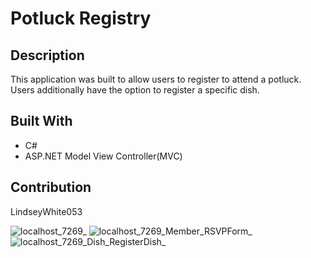 # Potluck Registry

## Description
This application was built to allow users to register to attend a potluck. Users additionally have the option to register a specific dish. 


## Built With 
* C#
* ASP.NET Model View Controller(MVC)

## Contribution
LindseyWhite053

![localhost_7269_](https://user-images.githubusercontent.com/99527756/208133232-93636335-db93-48eb-b083-cc61703469f9.png)
![localhost_7269_Member_RSVPForm_](https://user-images.githubusercontent.com/99527756/208133245-5e3b87ea-e302-4167-a971-722876ca2387.png)
![localhost_7269_Dish_RegisterDish_](https://user-images.githubusercontent.com/99527756/208133256-4ad24356-f018-4a05-af30-628e504c502e.png)
